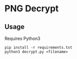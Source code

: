 # PNG Decrypt

## Usage
Requires Python3

```
pip install -r requirements.txt
python3 decrypt.py <filename>
```
